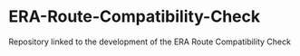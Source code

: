 # ERA-Route-Compatibility-Check
Repository linked to the development of the ERA Route Compatibility Check 
